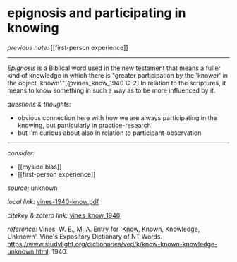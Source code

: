 # epignosis and participating in knowing

_previous note:_ [[first-person experience]]

---

_Epignosis_ is a Biblical word used in the new testament that means a fuller kind of knowledge in which there is "greater participation by the 'knower' in the object 'known'."[@vines_know_1940 C–2] In relation to the scriptures, it means to know something in such a way as to be more influenced by it.

_questions & thoughts:_

- obvious connection here with how we are always participating in the knowing, but particularly in practice-research
- but I'm curious about also in relation to participant-observation


--- 

_consider:_

- [[myside bias]]
- [[first-person experience]]


_source:_ unknown

_local link:_ [vines-1940-know.pdf](hook://file/lps91CfEt?p=c2tlbGxpcy9Eb3dubG9hZHM=&n=vines-1940-know.pdf)

_citekey & zotero link:_ [vines_know_1940](zotero://select/items/1_TVTW8X3L)

_reference:_ Vines, W. E., M. A. Entry for 'Know, Known, Knowledge, Unknown'. Vine's Expository Dictionary of NT Words. <https://www.studylight.org/dictionaries/ved/k/know-known-knowledge-unknown.html>. 1940.


